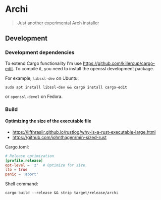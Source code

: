 # Archi

> Just another experimental Arch installer

## Development

### Development dependencies

To extend Cargo functionality I'm use https://github.com/killercup/cargo-edit. To compile it, you need to install the openssl development package.

For example, `libssl-dev` on Ubuntu:

```shell
sudo apt install libssl-dev && cargo install cargo-edit
```

or `openssl-devel` on Fedora.

### Build

#### Optimizing the size of the executable file

- https://lifthrasiir.github.io/rustlog/why-is-a-rust-executable-large.html
- https://github.com/johnthagen/min-sized-rust

Cargo.toml:
```toml
# Release optimization
[profile.release]
opt-level = 'z'  # Optimize for size.
lto = true
panic = 'abort'
```

Shell command:
```shell
cargo build --release && strip target/release/archi
```